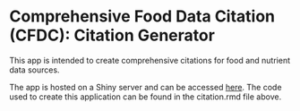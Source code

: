# Comprehensive Food Data Citation (CFDC): Citation Generator
This app is intended to create comprehensive citations for food and nutrient data sources.

The app is hosted on a Shiny server and can be accessed [here](https://nutrientinstitute.shinyapps.io/citation/). The code used to create this application can be found in the citation.rmd file above. 
